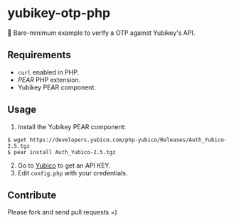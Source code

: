 # yubikey-otp-php
:key: Bare-minimum example to verify a OTP against Yubikey's API.

## Requirements
- `curl` enabled in PHP.
- _PEAR_ PHP extension.
- Yubikey PEAR component.

## Usage
1. Install the Yubikey PEAR component:
```
$ wget https://developers.yubico.com/php-yubico/Releases/Auth_Yubico-2.5.tgz
$ pear install Auth_Yubico-2.5.tgz
 ```
2. Go to [Yubico](https://upgrade.yubico.com/getapikey/) to get an API KEY.
3. Edit `config.php` with your credentials.

## Contribute
Please fork and send pull requests =)
